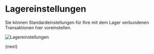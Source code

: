 <!-- add-breadcrumbs -->
# Lagereinstellungen


Sie können Standardeinstellungen für Ihre mit dem Lager verbundenen Transaktionen hier voreinstellen.

<img class="screenshot" alt="Lagereinstellungen" src="{{docs_base_url}}/v12/assets/img/stock/stock-settings.png">

{next}
